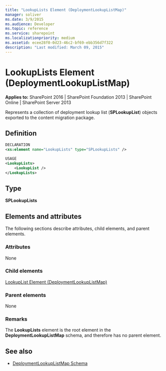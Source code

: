 ```yaml
---
title: "LookupLists Element (DeploymentLookupListMap)"
manager: soliver
ms.date: 3/9/2015
ms.audience: Developer
ms.topic: reference
ms.service: sharepoint
ms.localizationpriority: medium
ms.assetid: ecee28f0-0d23-46c2-bf69-ebb356d7f322
description: "Last modified: March 09, 2015"
---
```


# LookupLists Element (DeploymentLookupListMap)

**Applies to:** SharePoint 2016 | SharePoint Foundation 2013 | SharePoint Online | SharePoint Server 2013
  
Represents a collection of deployment lookup list (**SPLookupList**) objects exported to the content migration package.

## Definition

```XML
DECLARATION
<xs:element name="LookupLists" type="SPLookupLists" />

USAGE
<LookupLists>
    <LookupList />
</LookupLists>

```

## Type

**SPLookupLists**
  
## Elements and attributes

The following sections describe attributes, child elements, and parent elements.

### Attributes

None
   
### Child elements

[LookupList Element (DeploymentLookupListMap)](lookuplist-element-deploymentlookuplistmap.md)
   
### Parent elements

None
   
### Remarks

The **LookupLists** element is the root element in the **DeploymentLookupListMap** schema, and therefore has no parent element. 
  
## See also

- [DeploymentLookupListMap Schema](deploymentlookuplistmap-schema.md)

